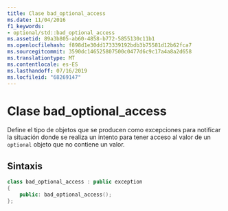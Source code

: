 ```yaml
---
title: Clase bad_optional_access
ms.date: 11/04/2016
f1_keywords:
- optional/std::bad_optional_access
ms.assetid: 89a3b805-ab60-4858-b772-5855130c11b1
ms.openlocfilehash: f898d1e30dd173339192bdb3b75581d12b62fca7
ms.sourcegitcommit: 3590dc146525807500c0477d6c9c17a4a8a2d658
ms.translationtype: MT
ms.contentlocale: es-ES
ms.lasthandoff: 07/16/2019
ms.locfileid: "68269147"
---
```

# <a name="badoptionalaccess-class"></a>Clase bad_optional_access

Define el tipo de objetos que se producen como excepciones para notificar la situación donde se realiza un intento para tener acceso al valor de un `optional` objeto que no contiene un valor.

## <a name="syntax"></a>Sintaxis

```cpp
class bad_optional_access : public exception
{
    public: bad_optional_access();
};
```
